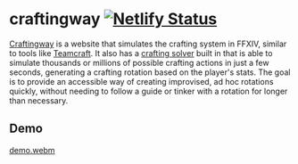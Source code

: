 # craftingway [![Netlify Status](https://api.netlify.com/api/v1/badges/0e98f567-e9c7-4cd4-b3a7-c303eea4aca0/deploy-status)](https://app.netlify.com/sites/craftingway/deploys)

[Craftingway](https://craftingway.app/) is a website that simulates the crafting system in FFXIV, similar to tools like [Teamcraft](https://github.com/ffxiv-teamcraft). It also has a [crafting solver](https://github.com/alostsock/crafty) built in that is able to simulate thousands or millions of possible crafting actions in just a few seconds, generating a crafting rotation based on the player's stats. The goal is to provide an accessible way of creating improvised, ad hoc rotations quickly, without needing to follow a guide or tinker with a rotation for longer than necessary.

## Demo

[demo.webm](https://user-images.githubusercontent.com/49344439/230846092-07c67043-f4c5-47f5-b700-0e4e54f2dff7.webm)
